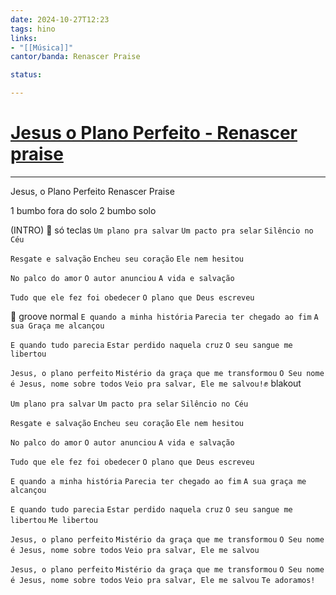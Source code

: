 ```yaml
---
date: 2024-10-27T12:23
tags: hino
links: 
- "[[Música]]"
cantor/banda: Renascer Praise

status: 

---
```

# [Jesus o Plano Perfeito - Renascer praise](https://www.youtube.com/watch?v=PNzSv_t9OJE)
---

Jesus, o Plano Perfeito
Renascer Praise

1 bumbo fora do solo
2 bumbo solo

(INTRO) 🎹 só teclas
`Um plano pra salvar`
`Um pacto pra selar`
`Silêncio no Céu`

`Resgate e salvação`
`Encheu seu coração`
`Ele nem hesitou`

`No palco do amor`
`O autor anunciou`
`A vida e salvação`

`Tudo que ele fez foi obedecer`
`O plano que Deus escreveu`

🥁 groove normal
`E quando a minha história`
`Parecia ter chegado ao fim`
`A sua Graça me alcançou`

`E quando tudo parecia`
`Estar perdido naquela cruz`
`O seu sangue me libertou`

`Jesus, o plano perfeito`
`Mistério da graça que me transformou`
`O Seu nome é Jesus, nome sobre todos`
`Veio pra salvar, Ele me salvou!`✊ blakout

`Um plano pra salvar`
`Um pacto pra selar`
`Silêncio no Céu`

`Resgate e salvação`
`Encheu seu coração`
`Ele nem hesitou`

`No palco do amor`
`O autor anunciou`
`A vida e salvação`

`Tudo que ele fez foi obedecer`
`O plano que Deus escreveu`

`E quando a minha história`
`Parecia ter chegado ao fim`
`A sua graça me alcançou`

`E quando tudo parecia`
`Estar perdido naquela cruz`
`O seu sangue me libertou`
`Me libertou`

`Jesus, o plano perfeito`
`Mistério da graça que me transformou`
`O Seu nome é Jesus, nome sobre todos`
`Veio pra salvar, Ele me salvou`

`Jesus, o plano perfeito`
`Mistério da graça que me transformou`
`O Seu nome é Jesus, nome sobre todos`
`Veio pra salvar, Ele me salvou`
`Te adoramos!`